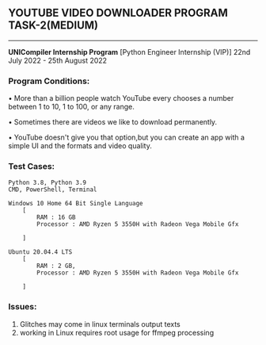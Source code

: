 ## YOUTUBE VIDEO DOWNLOADER PROGRAM TASK-2(MEDIUM)
---
**UNICompiler Internship Program**
[Python Engineer Internship (VIP)]
22nd July 2022 - 25th August 2022

### Program Conditions:

•   More than a billion people watch YouTube every
    chooses a number between 1 to 10, 1 to 100, or
    any range.

•   Sometimes there are videos we like to download
    permanently.

•   YouTube doesn't give you that option,but you
    can create an app with a simple UI and the
    formats and video quality.

### Test Cases:

```
Python 3.8, Python 3.9
CMD, PowerShell, Terminal

Windows 10 Home 64 Bit Single Language
    [
        RAM : 16 GB
        Processor : AMD Ryzen 5 3550H with Radeon Vega Mobile Gfx

    ]

Ubuntu 20.04.4 LTS
    [
        RAM : 2 GB,
        Processor : AMD Ryzen 5 3550H with Radeon Vega Mobile Gfx

    ]
```

### Issues:

1. Glitches may come in linux terminals output texts
2. working in Linux requires root usage for ffmpeg processing
